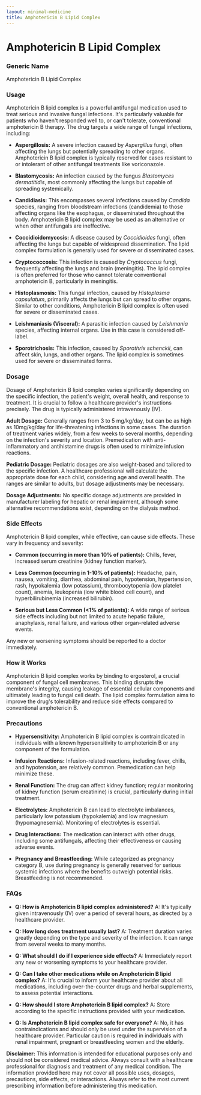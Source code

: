 ```yaml
---
layout: minimal-medicine
title: Amphotericin B Lipid Complex
---
```


# Amphotericin B Lipid Complex
### Generic Name
Amphotericin B Lipid Complex

### Usage

Amphotericin B lipid complex is a powerful antifungal medication used to treat serious and invasive fungal infections.  It's particularly valuable for patients who haven't responded well to, or can't tolerate, conventional amphotericin B therapy.  The drug targets a wide range of fungal infections, including:

* **Aspergillosis:**  A severe infection caused by *Aspergillus* fungi, often affecting the lungs but potentially spreading to other organs. Amphotericin B lipid complex is typically reserved for cases resistant to or intolerant of other antifungal treatments like voriconazole.

* **Blastomycosis:**  An infection caused by the fungus *Blastomyces dermatitidis*, most commonly affecting the lungs but capable of spreading systemically.

* **Candidiasis:** This encompasses several infections caused by *Candida* species, ranging from bloodstream infections (candidemia) to those affecting organs like the esophagus, or disseminated throughout the body.  Amphotericin B lipid complex may be used as an alternative or when other antifungals are ineffective.

* **Coccidioidomycosis:** A disease caused by *Coccidioides* fungi, often affecting the lungs but capable of widespread dissemination.  The lipid complex formulation is generally used for severe or disseminated cases.

* **Cryptococcosis:** This infection is caused by *Cryptococcus* fungi, frequently affecting the lungs and brain (meningitis).  The lipid complex is often preferred for those who cannot tolerate conventional amphotericin B, particularly in meningitis.

* **Histoplasmosis:** This fungal infection, caused by *Histoplasma capsulatum*, primarily affects the lungs but can spread to other organs.  Similar to other conditions, Amphotericin B lipid complex is often used for severe or disseminated cases.

* **Leishmaniasis (Visceral):** A parasitic infection caused by *Leishmania* species, affecting internal organs.  Use in this case is considered off-label.

* **Sporotrichosis:** This infection, caused by *Sporothrix schenckii*, can affect skin, lungs, and other organs. The lipid complex is sometimes used for severe or disseminated forms.  


### Dosage

Dosage of Amphotericin B lipid complex varies significantly depending on the specific infection, the patient's weight, overall health, and response to treatment.  It is crucial to follow a healthcare provider's instructions precisely.  The drug is typically administered intravenously (IV).  

**Adult Dosage:**  Generally ranges from 3 to 5 mg/kg/day, but can be as high as 10mg/kg/day for life-threatening infections in some cases.  The duration of treatment varies widely, from a few weeks to several months, depending on the infection's severity and location.  Premedication with anti-inflammatory and antihistamine drugs is often used to minimize infusion reactions.

**Pediatric Dosage:**  Pediatric dosages are also weight-based and tailored to the specific infection.  A healthcare professional will calculate the appropriate dose for each child, considering age and overall health.  The ranges are similar to adults, but dosage adjustments may be necessary.

**Dosage Adjustments:** No specific dosage adjustments are provided in manufacturer labeling for hepatic or renal impairment, although some alternative recommendations exist, depending on the dialysis method.

### Side Effects

Amphotericin B lipid complex, while effective, can cause side effects.  These vary in frequency and severity:


* **Common (occurring in more than 10% of patients):** Chills, fever, increased serum creatinine (kidney function marker).

* **Less Common (occurring in 1-10% of patients):** Headache, pain, nausea, vomiting, diarrhea, abdominal pain, hypotension, hypertension, rash, hypokalemia (low potassium), thrombocytopenia (low platelet count), anemia, leukopenia (low white blood cell count), and hyperbilirubinemia (increased bilirubin).

* **Serious but Less Common (<1% of patients):**  A wide range of serious side effects including but not limited to acute hepatic failure, anaphylaxis, renal failure, and various other organ-related adverse events.


Any new or worsening symptoms should be reported to a doctor immediately.

### How it Works

Amphotericin B lipid complex works by binding to ergosterol, a crucial component of fungal cell membranes.  This binding disrupts the membrane's integrity, causing leakage of essential cellular components and ultimately leading to fungal cell death.  The lipid complex formulation aims to improve the drug's tolerability and reduce side effects compared to conventional amphotericin B.

### Precautions

* **Hypersensitivity:** Amphotericin B lipid complex is contraindicated in individuals with a known hypersensitivity to amphotericin B or any component of the formulation.

* **Infusion Reactions:**  Infusion-related reactions, including fever, chills, and hypotension, are relatively common.  Premedication can help minimize these.

* **Renal Function:**  The drug can affect kidney function; regular monitoring of kidney function (serum creatinine) is crucial, particularly during initial treatment.

* **Electrolytes:** Amphotericin B can lead to electrolyte imbalances, particularly low potassium (hypokalemia) and low magnesium (hypomagnesemia).  Monitoring of electrolytes is essential.

* **Drug Interactions:** The medication can interact with other drugs, including some antifungals, affecting their effectiveness or causing adverse events.

* **Pregnancy and Breastfeeding:**  While categorized as pregnancy category B, use during pregnancy is generally reserved for serious systemic infections where the benefits outweigh potential risks. Breastfeeding is not recommended.


### FAQs

* **Q: How is Amphotericin B lipid complex administered?**  A: It's typically given intravenously (IV) over a period of several hours, as directed by a healthcare provider.

* **Q: How long does treatment usually last?** A: Treatment duration varies greatly depending on the type and severity of the infection. It can range from several weeks to many months.

* **Q: What should I do if I experience side effects?** A: Immediately report any new or worsening symptoms to your healthcare provider.

* **Q: Can I take other medications while on Amphotericin B lipid complex?** A:  It's crucial to inform your healthcare provider about all medications, including over-the-counter drugs and herbal supplements, to assess potential interactions.

* **Q: How should I store Amphotericin B lipid complex?** A: Store according to the specific instructions provided with your medication.

* **Q: Is Amphotericin B lipid complex safe for everyone?** A: No, it has contraindications and should only be used under the supervision of a healthcare provider.  Particular caution is required in individuals with renal impairment, pregnant or breastfeeding women and the elderly.


**Disclaimer:** This information is intended for educational purposes only and should not be considered medical advice.  Always consult with a healthcare professional for diagnosis and treatment of any medical condition.  The information provided here may not cover all possible uses, dosages, precautions, side effects, or interactions. Always refer to the most current prescribing information before administering this medication.
